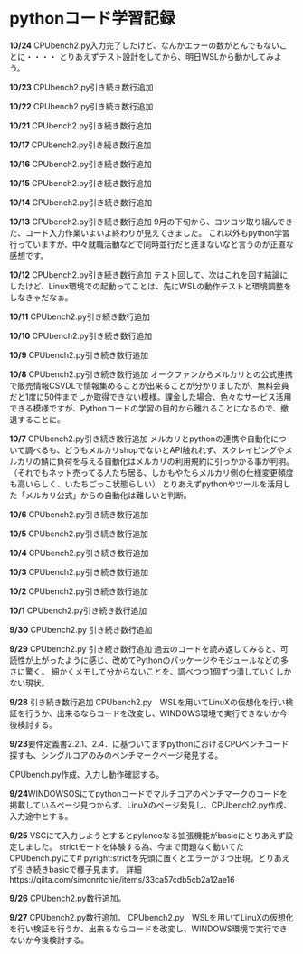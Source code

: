 # pythonコード学習記録
**10/24**
CPUbench2.py入力完了したけど、なんかエラーの数がとんでもないことに・・・・
とりあえずテスト設計をしてから、明日WSLから動かしてみよう。

**10/23**
CPUbench2.py引き続き数行追加

**10/22**
CPUbench2.py引き続き数行追加

**10/21**
CPUbench2.py引き続き数行追加

**10/17**
CPUbench2.py引き続き数行追加

**10/16**
CPUbench2.py引き続き数行追加

**10/15**
CPUbench2.py引き続き数行追加

**10/14**
CPUbench2.py引き続き数行追加

**10/13**
CPUbench2.py引き続き数行追加
9月の下旬から、コツコツ取り組んできた、コード入力作業いよいよ終わりが見えてきました。
これ以外もpython学習行っていますが、中々就職活動などで同時並行だと進まないなと言うのが正直な感想です。

**10/12**
CPUbench2.py引き続き数行追加
テスト回して、次はこれを回す結論にしたけど、Linux環境での起動ってことは、先にWSLの動作テストと環境調整をしなきゃだなぁ。

**10/11**
CPUbench2.py引き続き数行追加

**10/10**
CPUbench2.py引き続き数行追加

**10/9**
CPUbench2.py引き続き数行追加

**10/8**
CPUbench2.py引き続き数行追加
オークファンからメルカリとの公式連携で販売情報CSVDLで情報集めることが出来ることが分かりましたが、無料会員だと1度に50件までしか取得できない模様。課金した場合、色々なサービス活用できる模様ですが、Pythonコードの学習の目的から離れることになるので、撤退することに。


**10/7**
CPUbench2.py引き続き数行追加
メルカリとpythonの連携や自動化について調べるも、どうもメルカリshopでないとAPI触れれず、スクレイピングやメルカリの鯖に負荷を与える自動化はメルカリの利用規約に引っかかる事が判明。（それでもネット売ってる人たち居る、しかもやたらメルカリ側の仕様変更頻度も高いらしく、いたちごっこ状態らしい）
とりあえずpythonやツールを活用した「メルカリ公式」からの自動化は難しいと判断。

**10/6**
CPUbench2.py引き続き数行追加

**10/5**
CPUbench2.py引き続き数行追加

**10/4**
CPUbench2.py引き続き数行追加

**10/3**
CPUbench2.py引き続き数行追加

**10/2**
CPUbench2.py引き続き数行追加


**10/1**
CPUbench2.py引き続き数行追加

**9/30**
CPUbench2.py 引き続き数行追加

**9/29**
CPUbench2.py 引き続き数行追加
過去のコードを読み返してみると、可読性が上がったように感じ、改めてPythonのパッケージやモジュールなどの多さに驚く。
細かくメモして分からないことを、調べつつ1個ずつ潰していくしかない現状。

**9/28**
引き続き数行追加
CPUbench2.py　WSLを用いてLinuXの仮想化を行い検証を行うか、出来るならコードを改変し、WINDOWS環境で実行できないか今後検討する。

**9/23**要件定義書2.2.1、2.4．に基づいてまずpythonにおけるCPUベンチコード探すも、シングルコアのみのベンチマークページ発見する。

CPUbench.py作成、入力し動作確認する。

**9/24**WINDOWSOSにてpythonコードでマルチコアのベンチマークのコードを掲載しているページ見つからず、LinuXのページ発見し、CPUbench2.py作成、入力途中とする。

**9/25**
VSCにて入力しようとするとpylanceなる拡張機能がbasicにとりあえず設定しました。
strictモードを体験する為、今まで問題なく動いてたCPUbench.pyにて# pyright:strictを先頭に置くとエラーが３つ出現。とりあえず引き続きbasicで様子見ます。
詳細https://qiita.com/simonritchie/items/33ca57cdb5cb2a12ae16

**9/26**
CPUbench2.py数行追加。

**9/27**
CPUbench2.py数行追加。
CPUbench2.py　WSLを用いてLinuXの仮想化を行い検証を行うか、出来るならコードを改変し、WINDOWS環境で実行できないか今後検討する。
